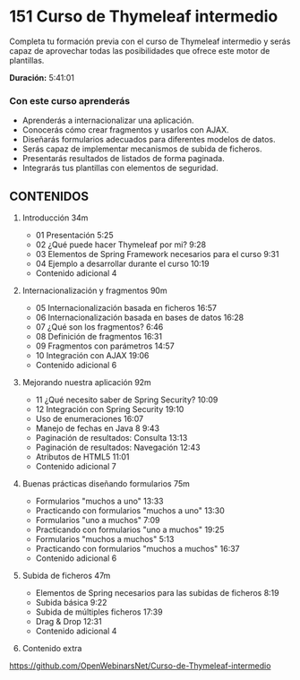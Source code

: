 # 151 Curso de Thymeleaf intermedio

Completa tu formación previa con el curso de Thymeleaf intermedio y serás capaz de aprovechar todas las posibilidades que ofrece este motor de plantillas.

**Duración:** 5:41:01

### Con este curso aprenderás

* Aprenderás a internacionalizar una aplicación.
* Conocerás cómo crear fragmentos y usarlos con AJAX.
* Diseñarás formularios adecuados para diferentes modelos de datos.
* Serás capaz de implementar mecanismos de subida de ficheros.
* Presentarás resultados de listados de forma paginada.
* Integrarás tus plantillas con elementos de seguridad.

## CONTENIDOS 

1. Introducción 34m

   * 01 Presentación 5:25 
   * 02 ¿Qué puede hacer Thymeleaf por mi? 9:28 
   * 03 Elementos de Spring Framework necesarios para el curso 9:31 
   * 04 Ejemplo a desarrollar durante el curso 10:19 
   * Contenido adicional 4

2. Internacionalización y fragmentos 90m

   * 05 Internacionalización basada en ficheros 16:57 
   * 06 Internacionalización basada en bases de datos 16:28 
   * 07 ¿Qué son los fragmentos? 6:46 
   * 08 Definición de fragmentos 16:31 
   * 09 Fragmentos con parámetros 14:57 
   * 10 Integración con AJAX 19:06 
   * Contenido adicional 6

3. Mejorando nuestra aplicación 92m

   * 11 ¿Qué necesito saber de Spring Security? 10:09 
   * 12 Integración con Spring Security 19:10 
   * Uso de enumeraciones 16:07 
   * Manejo de fechas en Java 8 9:43 
   * Paginación de resultados: Consulta 13:13 
   * Paginación de resultados: Navegación 12:43 
   * Atributos de HTML5 11:01 
   * Contenido adicional 7

4. Buenas prácticas diseñando formularios 75m

   * Formularios "muchos a uno" 13:33 
   * Practicando con formularios "muchos a uno" 13:30 
   * Formularios "uno a muchos" 7:09 
   * Practicando con formularios "uno a muchos" 19:25 
   * Formularios "muchos a muchos" 5:13 
   * Practicando con formularios "muchos a muchos" 16:37 
   * Contenido adicional 6

5. Subida de ficheros 47m
   
   * Elementos de Spring necesarios para las subidas de ficheros 8:19 
   * Subida básica 9:22 
   * Subida de múltiples ficheros 17:39 
   * Drag & Drop 12:31 
   * Contenido adicional 4

6. Contenido extra
 
 https://github.com/OpenWebinarsNet/Curso-de-Thymeleaf-intermedio

